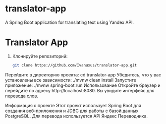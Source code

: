 # translator-app
A Spring Boot application for translating text using Yandex API.
# Translator App

1. Клонируйте репозиторий:

   ```bash
   git clone https://github.com/Ivanuxus/translator-app.git
Перейдите в директорию проекта:
cd translator-app
Убедитесь, что у вас установлены все зависимости:
./mvnw clean install
Запустите приложение:
./mvnw spring-boot:run
Использование
Откройте браузер и перейдите по адресу http://localhost:8080. Вы увидите интерфейс для перевода слов.

Информация о проекте
Этот проект использует Spring Boot для создания веб-приложения и JDBC для работы с базой данных PostgreSQL. Для перевода используется API Яндекс Переводчика.